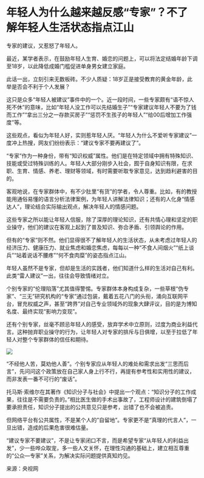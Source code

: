 # 年轻人为什么越来越反感“专家”？不了解年轻人生活状态指点江山

专家的建议，又惹怒了年轻人。

最近，某学者表示，在鼓励年轻人生育、婚恋的问题上，可以将法定结婚年龄下调至18岁，以此降低成婚门槛促进单身男女建立家庭。

此话一出，立刻引来无数板砖。不少人质疑：18岁正是接受教育的黄金年龄，此举是否会不利于个人发展？

这只是众多“年轻人被建议”事件中的一个。近一段时间，一些专家颇有“语不惊人死不休”的意味，比如“年轻人没工作可以先结婚生子”“专家建议年轻人不要为了钱而工作”“拿出三分之一存款买房子”“惩罚不生孩子的年轻人”“给00后增加工作强度”等。

这些观点，看似为年轻人好，实则惹年轻人厌。“年轻人为什么不爱听专家建议”一度冲上热搜，网友们纷纷表示：“建议专家不要再建议了”。

“专家”作为一种身份，带有“知识权威”属性。他们是在特定领域中拥有特殊知识、技能或受过特殊训练的人。年轻人大部分刚步入社会，囿于自身知识有限，在求职、生育、情感、养老、理财等领域，有时需要听取专家意见，达到趋利避害的目的。

客观地说，在专家群体中，有不少肚里“有货”的学者，令人尊重。比如，有的教授能用通俗易懂的语言分析法律案例，为年轻人讲解法律知识；还有的人化身“情感达人”，理论结合实际输出观点，解决年轻人的情感问题。

这些专家之所以能让年轻人信服，除了深厚的理论知识，还有共情心理和坚定的职业操守，他们的建议在客观上起到了普及知识、弥合矛盾、引领舆论的作用。

但有的“专家”则不然。他们显得很不了解年轻人的生活状态，从未考虑过年轻人的经济压力、健康压力、就业焦虑和婚恋焦虑，每每以一种“不食人间烟火”“纸上谈兵”“站着说话不腰疼”“何不食肉糜”的姿态指点江山。

年轻人虽然不是专家，但却是生活的实践者，他们知道什么样的生活对自己有利。此类“雷人建议”一出，往往会导致情绪对立。

个别专家的“伦理陷落”尤其值得警惕。专家群体本身构成复杂，一些草根“伪专家”、“三无”研究机构的“专家”通过包装，戴着五花八门的头衔，涌向互联网平台，冒充权威之声，甚至“跨界”对自己专业领域外的现象大肆评议，目的是为博知名度、最终实现“影响力变现”。

还有个别专家，丝毫不顾忌年轻人的感受，放弃学术中立原则，过度为商业利益代言。这种抛弃职业操守的行为，让年轻人对专家的排斥与日俱增，以至于拉低了年轻人对整个专家群体的信任和期待。

![](https://inews.gtimg.com/newsapp_bt/0/15652880608/1000)

“不经他人苦，莫劝他人善”。个别专家应从年轻人的难处和需求出发“三思而后言”，先问问这个政策放在自己家人身上行不行，再提有参考性和实用性的建议，而非发表一番不可行的“废话”。

托马斯·索维尔在其著作《知识分子与社会》中提出一个观点：“知识分子的工作成果，往往是不需要负责的。”相比医生做的手术出事故了，工程师设计的建筑倒塌了要承担责任，知识分子提出的公共意见只是参考，出错了也不会被追责。

但网络平台有公共属性，不是某个人的”自留地”。专家更不是“真理的代言人”，一旦出错，造成的后果危害很难估量。

“建议专家不要建议”，不是让专家闭口不言，而是希望专家“从年轻人的利益出发”，少一些哗众取宠，多一些人文关怀，在理性沟通的基础上，建立相互尊重的“公众—专家”关系，为解决实际问题提供真知灼见。

来源：央视网

